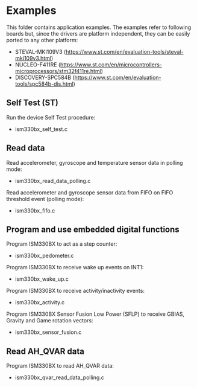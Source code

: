 # Examples

This folder contains application examples. The examples refer to following boards but, since the drivers are platform independent, they can be easily ported to any other platform:

- STEVAL-MKI109V3 (https://www.st.com/en/evaluation-tools/steval-mki109v3.html)
- NUCLEO-F411RE (https://www.st.com/en/microcontrollers-microprocessors/stm32f411re.html)
- DISCOVERY-SPC584B (https://www.st.com/en/evaluation-tools/spc584b-dis.html)

## Self Test (ST)

Run the device Self Test procedure:

  - ism330bx_self_test.c

## Read data

Read accelerometer, gyroscope and temperature sensor data in polling mode:

  - ism330bx_read_data_polling.c

Read accelerometer and gyroscope sensor data from FIFO on FIFO threshold event (polling mode):

  - ism330bx_fifo.c

## Program and use embedded digital functions

Program ISM330BX to act as a step counter:

  - ism330bx_pedometer.c

Program ISM330BX to receive wake up events on INT1:

  - ism330bx_wake_up.c

Program ISM330BX to receive activity/inactivity events:

  - ism330bx_activity.c

Program ISM330BX Sensor Fusion Low Power (SFLP) to receive GBIAS, Gravity and Game rotation vectors:

  - ism330bx_sensor_fusion.c

## Read AH_QVAR data

Program ISM330BX to read AH_QVAR data:

  - ism330bx_qvar_read_data_polling.c

